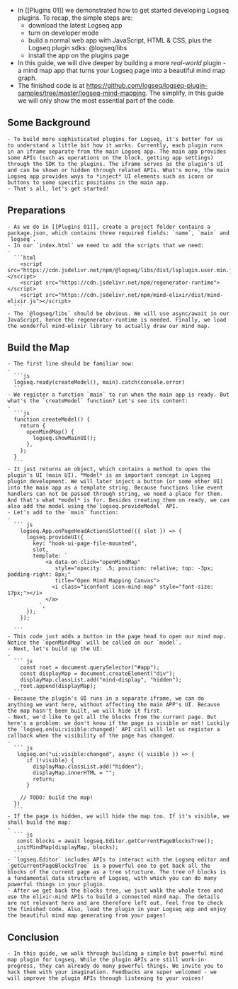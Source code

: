 - In [[Plugins 01]] we demonstrated how to get started developing Logseq plugins. To recap, the simple steps are:
	- download the latest Logseq app
	- turn on developer mode
	- build a normal web app with JavaScript, HTML & CSS, plus the Logseq plugin sdks: @logseq/libs
	- install the app on the plugins page
- In this guide, we will dive deeper by building a more *real-world* plugin - a mind map app that turns your Logseq page into a beautiful mind map graph.
- The finished code is at https://github.com/logseq/logseq-plugin-samples/tree/master/logseq-mind-mapping. The simplify, in this guide we will only show the most essential part of the code.
## Some Background
	- To build more sophisticated plugins for Logseq, it's better for us to understand a little bit how it works. Currently, each plugin runs in an iframe separate from the main Logseq app. The main app provides some APIs (such as operations on the block, getting app settings) through the SDK to the plugins. The iframe serves as the plugin's UI and can be shown or hidden through related APIs. What's more, the main Logseq app provides ways to *inject* UI elements such as icons or buttons to some specific positions in the main app.
	- That's all, let's get started!
## Preparations
	- As we do in [[Plugins 01]], create a project folder contains a package.json, which contains three required fields: `name`, `main` and `logseq`.
	- In our `index.html` we need to add the scripts that we need:
	-
	  ```html 
	    <script src="https://cdn.jsdelivr.net/npm/@logseq/libs/dist/lsplugin.user.min.js"></script>
	    <script src="https://cdn.jsdelivr.net/npm/regenerator-runtime"></script>
	    <script src="https://cdn.jsdelivr.net/npm/mind-elixir/dist/mind-elixir.js"></script>
	  ```
	- The `@logseq/libs` should be obvious. We will use async/await in our JavaScript, hence the regenerator-runtime is needed. Finally, we load the wonderful mind-elixir library to actually draw our mind map.
## Build the Map
	- The first line should be familiar now:
	-
	  ```js
	  logseq.ready(createModel(), main).catch(console.error)
	  ```
	- We register a function `main` to run when the main app is ready. But what's the `createModel` function? Let's see its content:
	-
	  ```js
	  function createModel() {
	    return {
	      openMindMap() {
	        logseq.showMainUI();
	      },
	    };
	  }
	  ```
	- It just returns an object, which contains a method to open the plugin's UI (main UI). *Model* is an important concept in Logseq plugin development. We will later inject a button (or some other UI) into the main app as a template string. Because functions like event handlers can not be passed through string, we need a place for them. And that's what *model* is for. Besides creating them on ready, we can also add the model using the`logseq.provideModel` API.
	- Let's add to the `main` function:
	-
	  ``` js
	    logseq.App.onPageHeadActionsSlotted(({ slot }) => {
	      logseq.provideUI({
	        key: "hook-ui-page-file-mounted",
	        slot,
	        template: `
	            <a data-on-click="openMindMap" 
	               style="opacity: .5; position: relative; top: -3px; padding-right: 8px;"
	               title="Open Mind Mapping Canvas">
	              <i class="iconfont icon-mind-map" style="font-size: 17px;"></i>
	            </a>
	          `,
	      });
	    });
	  
	  ```
	- This code just adds a button in the page head to open our mind map. Notice the `openMindMap` will be called on our `model`.
	- Next, let's build up the UI:
	-
	  ``` js
	    const root = document.querySelector("#app");
	    const displayMap = document.createElement("div");
	    displayMap.classList.add("mind-display", "hidden");
	    root.append(displayMap);
	  ```
	- Because the plugin's UI runs in a separate iframe, we can do anything we want here, without affecting the main APP's UI. Because the map hasn't been built, we will hide it first.
	- Next, we'd like to get all the blocks from the current page. But here's a problem: we don't know if the page is visible or not! Luckily the `logseq.on(ui:visible:changed)` API call will let us register a callback when the visibility of the page has changed.
	-
	  ``` js
	   logseq.on("ui:visible:changed", async ({ visible }) => {
	      if (!visible) {
	        displayMap.classList.add("hidden");
	        displayMap.innerHTML = "";
	        return;
	      }
	  
	    // TODO: build the map! 
	  })
	  ```
	- If the page is hidden, we will hide the map too. If it's visible, we shall build the map:
	-
	  ``` js
	   const blocks = await logseq.Editor.getCurrentPageBlocksTree();
	   initMindMap(displayMap, blocks);
	  ```
	- `logseq.Editor` includes APIs to interact with the Logseq editor and `getCurrentPageBlocksTree` is a powerful one to get back all the blocks of the current page as a tree structure. The tree of blocks is a fundamental data structure of Logseq, with which you can do many powerful things in your plugin.
	- After we get back the blocks tree, we just walk the whole tree and use the elixir-mind APIs to build a connected mind map. The details are not relevant here and are therefore left out. Feel free to check the finished code. Also, load the plugin in your Logseq app and enjoy the beautiful mind map generating from your pages!
## Conclusion
	- In this guide, we walk through building a simple but powerful mind map plugin for Logseq. While the plugin APIs are still work-in-progress, they can already do many powerful things. We invite you to hack them with your imagination. Feedbacks are super welcomed - we will improve the plugin APIs through listening to your voices!
